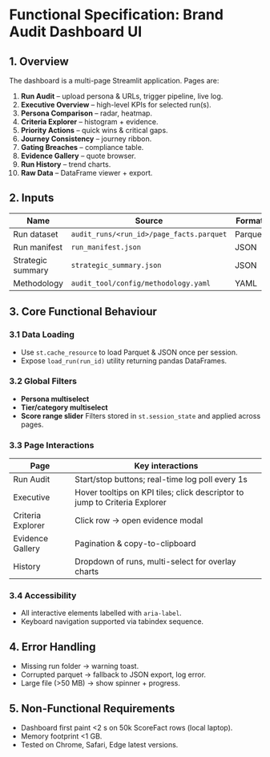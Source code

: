 # Functional Specification: Brand Audit Dashboard UI

## 1. Overview

The dashboard is a multi-page Streamlit application. Pages are:

1. **Run Audit** – upload persona & URLs, trigger pipeline, live log.
2. **Executive Overview** – high-level KPIs for selected run(s).
3. **Persona Comparison** – radar, heatmap.
4. **Criteria Explorer** – histogram + evidence.
5. **Priority Actions** – quick wins & critical gaps.
6. **Journey Consistency** – journey ribbon.
7. **Gating Breaches** – compliance table.
8. **Evidence Gallery** – quote browser.
9. **Run History** – trend charts.
10. **Raw Data** – DataFrame viewer + export.

## 2. Inputs

| Name              | Source                                   | Format  |
| ----------------- | ---------------------------------------- | ------- |
| Run dataset       | `audit_runs/<run_id>/page_facts.parquet` | Parquet |
| Run manifest      | `run_manifest.json`                      | JSON    |
| Strategic summary | `strategic_summary.json`                 | JSON    |
| Methodology       | `audit_tool/config/methodology.yaml`     | YAML    |

## 3. Core Functional Behaviour

### 3.1 Data Loading

- Use `st.cache_resource` to load Parquet & JSON once per session.
- Expose `load_run(run_id)` utility returning pandas DataFrames.

### 3.2 Global Filters

- **Persona multiselect**
- **Tier/category multiselect**
- **Score range slider**
  Filters stored in `st.session_state` and applied across pages.

### 3.3 Page Interactions

| Page              | Key interactions                                                           |
| ----------------- | -------------------------------------------------------------------------- |
| Run Audit         | Start/stop buttons; real-time log poll every 1s                            |
| Executive         | Hover tooltips on KPI tiles; click descriptor to jump to Criteria Explorer |
| Criteria Explorer | Click row → open evidence modal                                            |
| Evidence Gallery  | Pagination & copy-to-clipboard                                             |
| History           | Dropdown of runs, multi-select for overlay charts                          |

### 3.4 Accessibility

- All interactive elements labelled with `aria-label`.
- Keyboard navigation supported via tabindex sequence.

## 4. Error Handling

- Missing run folder → warning toast.
- Corrupted parquet → fallback to JSON export, log error.
- Large file (>50 MB) → show spinner + progress.

## 5. Non-Functional Requirements

- Dashboard first paint <2 s on 50k ScoreFact rows (local laptop).
- Memory footprint <1 GB.
- Tested on Chrome, Safari, Edge latest versions.
